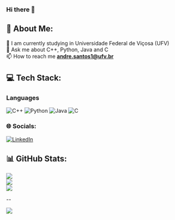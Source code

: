 ### Hi there 👋

## 💫 About Me:
🔭 I am currently studying in Universidade Federal de Viçosa (UFV)<br>
💬 Ask me about C++, Python, Java and C<br>
📫 How to reach me **andre.santos1@ufv.br**<br>

## 💻 Tech Stack:

### Languages
![C++](https://img.shields.io/badge/c++-%2300599C.svg?style=for-the-badge&logo=c%2B%2B&logoColor=white)
![Python](https://img.shields.io/badge/java-%23ED8B00.svg?style=for-the-badge&logo=java&logoColor=white) 
![Java](https://img.shields.io/badge/java-%23ED8B00.svg?style=for-the-badge&logo=java&logoColor=white) 
![C](https://img.shields.io/badge/java-%23ED8B00.svg?style=for-the-badge&logo=java&logoColor=white) 

### 🌐 Socials:
[![LinkedIn](https://img.shields.io/badge/LinkedIn-%230077B5.svg?logo=linkedin&logoColor=white)](https://www.linkedin.com/in/andr%C3%A9-luiz-feij%C3%B3-dos-santos-2408a0251/)

## 📊 GitHub Stats:
![](https://github-readme-stats.vercel.app/api?username=andrefeijosantos&theme=dark&hide_border=true&include_all_commits=false&count_private=true)<br/>
![](https://github-readme-streak-stats.herokuapp.com/?user=andrefeijosantos&theme=dark&hide_border=true)<br/>
![](https://github-readme-stats.vercel.app/api/top-langs/?username=andrefeijosantos&theme=dark&hide_border=true&include_all_commits=false&count_private=true&layout=compact)

--

[![](https://visitcount.itsvg.in/api?id=andrefeijosantos&icon=1&color=11)](https://visitcount.itsvg.in)
